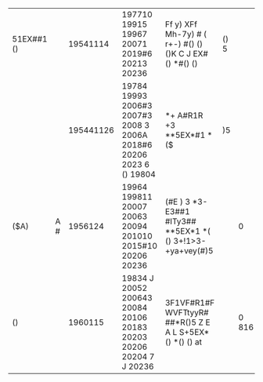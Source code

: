 <table><tr><td>51EX##1 ()</td><td></td><td>19541114</td><td>197710 19915 19967 20071 2019#6 20213 20236</td><td>Ff y) XFf Mh-7y) # ( r+-) #() () ()K C J EX# () *#() ()</td><td>() 5</td><td></td></tr><tr><td></td><td></td><td>195441126</td><td>19784 19993 2006#3 2007#3 2008 3 2006A 2018#6 20206 2023 6 () 19804 </td><td>*+ A#R1R +3 **5EX*#1 * ($</td><td>)5</td><td></td></tr><tr><td>($A)</td><td>A #</td><td>1956124</td><td>19964 199811 20007 20063 20094 201010 2015#10 20206 20236 </td><td>(#E ) 3 *3-E3##1 #ITy3## **5EX*1 *( () 3+!1&gt;3-+ya+vey(#)5</td><td></td><td>0</td></tr><tr><td>()</td><td></td><td>1960115</td><td>19834 J 20052 200643 20084 20106 20183 20203 20206 20204 7 J 20236 </td><td>3F1VF#R1#F WVFTtyyR# ##*R()5 Z E A L S+5EX* () *() () at</td><td></td><td>0 816</td></tr></table>